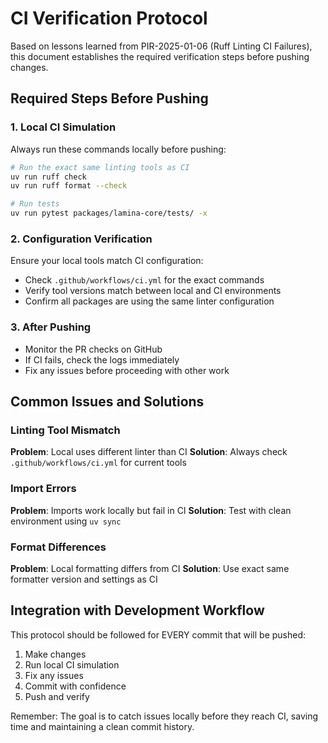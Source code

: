 # CI Verification Protocol

Based on lessons learned from PIR-2025-01-06 (Ruff Linting CI Failures), this document establishes the required verification steps before pushing changes.

## Required Steps Before Pushing

### 1. Local CI Simulation
Always run these commands locally before pushing:

```bash
# Run the exact same linting tools as CI
uv run ruff check
uv run ruff format --check

# Run tests
uv run pytest packages/lamina-core/tests/ -x
```

### 2. Configuration Verification
Ensure your local tools match CI configuration:
- Check `.github/workflows/ci.yml` for the exact commands
- Verify tool versions match between local and CI environments
- Confirm all packages are using the same linter configuration

### 3. After Pushing
- Monitor the PR checks on GitHub
- If CI fails, check the logs immediately
- Fix any issues before proceeding with other work

## Common Issues and Solutions

### Linting Tool Mismatch
**Problem**: Local uses different linter than CI
**Solution**: Always check `.github/workflows/ci.yml` for current tools

### Import Errors
**Problem**: Imports work locally but fail in CI
**Solution**: Test with clean environment using `uv sync`

### Format Differences
**Problem**: Local formatting differs from CI
**Solution**: Use exact same formatter version and settings as CI

## Integration with Development Workflow

This protocol should be followed for EVERY commit that will be pushed:
1. Make changes
2. Run local CI simulation
3. Fix any issues
4. Commit with confidence
5. Push and verify

Remember: The goal is to catch issues locally before they reach CI, saving time and maintaining a clean commit history.